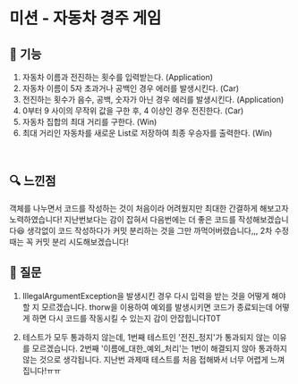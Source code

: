 # 미션 - 자동차 경주 게임

## 🚀 기능 
1. 자동차 이름과 전진하는 횟수를 입력받는다. (Application)
2. 자동차 이름이 5자 초과거나 공백인 경우 에러를 발생시킨다. (Car)
3. 전진하는 횟수가 음수, 공백, 숫자가 아닌 경우 에러를 발생시킨다. (Application)
4. 0부터 9 사이의 무작위 값을 구한 후, 4 이상인 경우 전진한다. (Car)
5. 자동차 집합의 최대 거리를 구한다. (Win)
6. 최대 거리인 자동차를 새로운 List로 저장하여 최종 우승자를 출력한다. (Win)

<br>

## 🔍 느낀점 
객체를 나누면서 코드를 작성하는 것이 처음이라 어려웠지만 최대한 간결하게 해보고자 노력하였습니다!
지난번보다는 감이 잡혀서 다음번에는 더 좋은 코드를 작성해보겠습니다😆
생각없이 코드 작성하다가 커밋 분리하는 것을 그만 까먹어버렸습니다,,, 2차 수정때는 꼭 커밋 분리 시도해보겠습니다!


## 💭 질문 
1. IllegalArgumentException을 발생시킨 경우 다시 입력을 받는 것을 어떻게 해야할 지 모르겠습니다.
   thorw을 이용하여 예외를 발생시키면 코드가 종료되는데 어떻게 하면 다시 코드를 작동시킬 수 있는지 감이 안잡힙니다T0T
   
2. 테스트가 모두 통과하지 않는데, 1번째 테스트인 '전진_정지'가 통과되지 않는 이유를 모르겠습니다.
   2번째 '이름에_대한_예외_처리'는 1번이 해결되지 않아 통과하지 않는 것으로 생각됩니다.
   지난번 과제때 테스트를 처음 접해봐서 너무 어렵게 느껴집니다!ㅠㅠ
